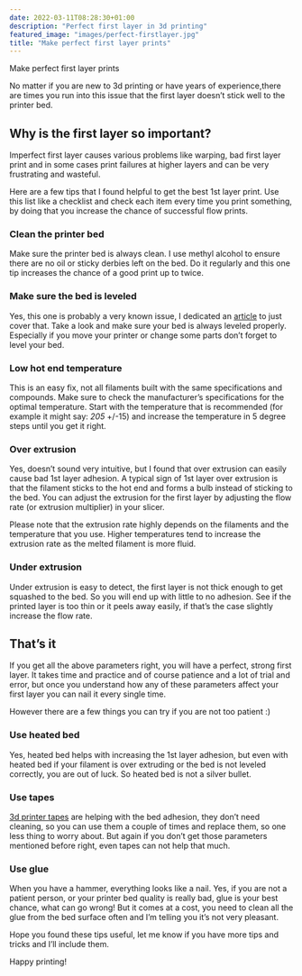 ```yaml
---
date: 2022-03-11T08:28:30+01:00
description: "Perfect first layer in 3d printing"
featured_image: "images/perfect-firstlayer.jpg"
title: "Make perfect first layer prints"
---
```


Make perfect first layer prints

No matter if you are new to 3d printing or have years of experience,there are times you run into this issue that the first layer doesn’t stick well to the printer bed. 

## Why is the first layer so important?

Imperfect first layer causes various problems like warping, bad first layer print and in some cases print failures at higher layers and can be very frustrating and wasteful.

Here are a few tips that I found helpful to get the best 1st layer print. Use this list like a checklist and check each item every time you print something, by doing that you increase the chance of successful flow prints.

### Clean the printer bed

Make sure the printer bed is always clean. I use methyl alcohol to ensure there are no oil or sticky derbies left on the bed. Do it regularly and this one tip increases the chance of a good print up to twice.

### Make sure the bed is leveled

Yes, this one is probably a very known issue, I dedicated an [article](//posts/leveling/) to just cover that. Take a look and make sure your bed is always leveled properly. Especially if you move your printer or change some parts don’t forget to level your bed.

### Low hot end temperature

This is an easy fix, not all filaments built with the same specifications and compounds. Make sure to check the manufacturer’s specifications for the optimal temperature. Start with the temperature that is recommended (for example it might say: *205* +/-15) and increase the temperature in 5 degree steps until you get it right.

### Over extrusion

Yes, doesn’t sound very intuitive, but I found that over extrusion can easily cause bad 1st layer adhesion. A typical sign of 1st layer over extrusion is that the filament sticks to the hot end and forms a bulb instead of sticking to the bed. You can adjust the extrusion for the first layer by adjusting the flow rate (or extrusion multiplier) in your slicer.

Please note that the extrusion rate highly depends on the filaments and the temperature that you use. Higher temperatures tend to increase the extrusion rate as the melted filament is more fluid.

### Under extrusion

Under extrusion is easy to detect, the first layer is not thick enough to get squashed to the bed. So you will end up with little to no adhesion. See if the printed layer is too thin or it peels away easily, if that’s the case slightly increase the flow rate.

## That’s it

If you get all the above parameters right, you will have a perfect, strong first layer. It takes time and practice and of course patience and a lot of trial and error, but once you understand how any of these parameters affect your first layer you can nail it every single time.

However there are a few things you can try if you are not too patient :)

### Use heated bed

Yes, heated bed helps with increasing the 1st layer adhesion, but even with heated bed if your filament is over extruding or the bed is not leveled correctly, you are out of luck. So heated bed is not a silver bullet.

### Use tapes

[3d printer tapes](https://www.amazon.de/-/en/Scotch-Blue-Bluetooth-Printer-Effect/dp/B07SWTM6NX) are helping with the bed adhesion, they don’t need cleaning, so you can use them a couple of times and replace them, so one less thing to worry about. But again if you don’t get those parameters mentioned before right, even tapes can not help that much.

### Use glue

When you have a hammer, everything looks like a nail. Yes, if you are not a patient person, or your printer bed quality is really bad, glue is your best chance, what can go wrong! But it comes at a cost, you need to clean all the glue from the bed surface often and I’m telling you it’s not very pleasant.

Hope you found these tips useful, let me know if you have more tips and tricks and I’ll include them.

Happy printing!

